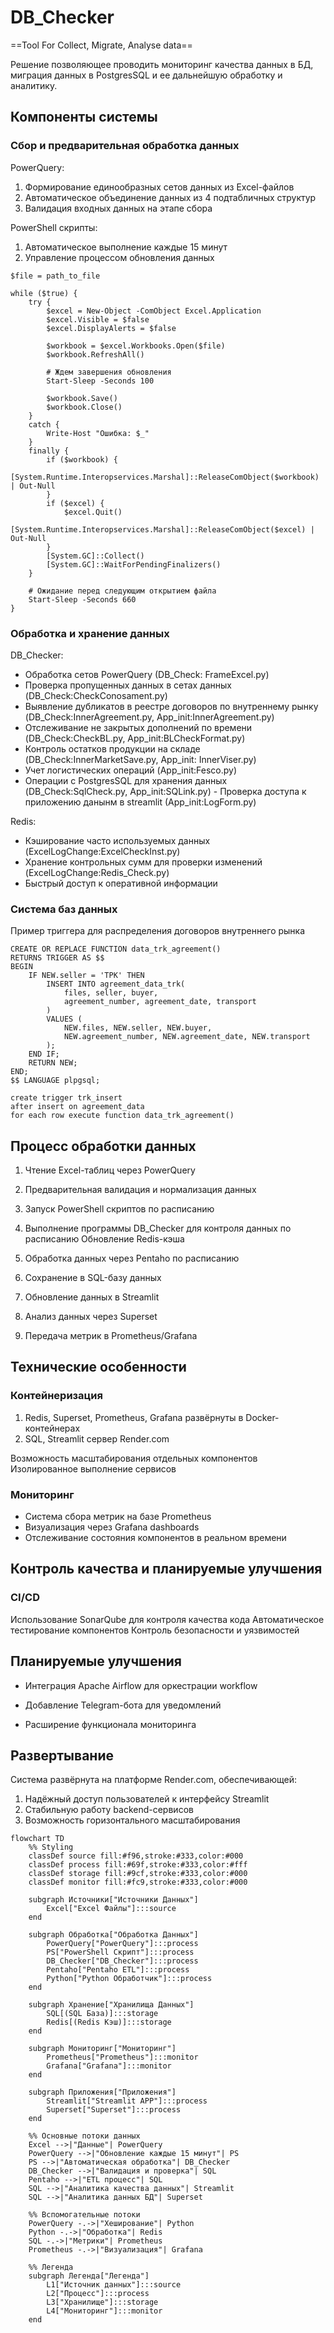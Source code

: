 # DB_Checker
==Tool For Collect, Migrate, Analyse data==

Решение позволяющее проводить мониторинг качества данных в БД, миграция данных в PostgresSQL и ее дальнейшую обработку и аналитику.

## Компоненты системы

### Сбор и предварительная обработка данных


  PowerQuery:
  
  1. Формирование единообразных сетов данных из Excel-файлов
  2.  Автоматическое объединение данных из 4 подтабличных структур
  3.  Валидация входных данных на этапе сбора

       
  PowerShell скрипты:
  
  1. Автоматическое выполнение каждые 15 минут
  2.  Управление процессом обновления данных

    $file = path_to_file
    
    while ($true) {
        try {
            $excel = New-Object -ComObject Excel.Application
            $excel.Visible = $false
            $excel.DisplayAlerts = $false
            
            $workbook = $excel.Workbooks.Open($file)
            $workbook.RefreshAll()
            
            # Ждем завершения обновления
            Start-Sleep -Seconds 100
            
            $workbook.Save()
            $workbook.Close()
        }
        catch {
            Write-Host "Ошибка: $_"
        }
        finally {
            if ($workbook) {
                [System.Runtime.Interopservices.Marshal]::ReleaseComObject($workbook) | Out-Null
            }
            if ($excel) {
                $excel.Quit()
                [System.Runtime.Interopservices.Marshal]::ReleaseComObject($excel) | Out-Null
            }
            [System.GC]::Collect()
            [System.GC]::WaitForPendingFinalizers()
        }
        
        # Ожидание перед следующим открытием файла
        Start-Sleep -Seconds 660
    }


### Обработка и хранение данных

  DB_Checker:

  -  Обработка сетов PowerQuery (DB_Check: FrameExcel.py)
  -  Проверка пропущенных данных в сетах данных (DB_Check:CheckConosament.py)
  -   Выявление дубликатов в реестре договоров по внутреннему рынку (DB_Check:InnerAgreement.py, App_init:InnerAgreement.py)
  -   Отслеживание не закрытых дополнений по времени (DB_Check:CheckBL.py, App_init:BLCheckFormat.py)
  -   Контроль остатков продукции на складе (DB_Check:InnerMarketSave.py, App_init: InnerViser.py)
  -   Учет логистических операций (App_init:Fesco.py)
  -   Операции с PostgresSQL для хранения данных (DB_Check:SqlCheck.py, App_init:SQLink.py)           -   Проверка доступа к приложению  данынм в streamlit (App_init:LogForm.py)

  Redis:
  
  - Кэширование часто используемых данных (ExcelLogChange:ExcelCheckInst.py)
  - Хранение контрольных сумм для проверки изменений (ExcelLogChange:Redis_Check.py)
  - Быстрый доступ к оперативной информации

### Система баз данных

Пример триггера для распределения договоров внутреннего рынка

```
CREATE OR REPLACE FUNCTION data_trk_agreement()
RETURNS TRIGGER AS $$
BEGIN
    IF NEW.seller = 'ТРК' THEN
        INSERT INTO agreement_data_trk(
            files, seller, buyer,
            agreement_number, agreement_date, transport
        )
        VALUES (
            NEW.files, NEW.seller, NEW.buyer,
            NEW.agreement_number, NEW.agreement_date, NEW.transport
        );
    END IF;
    RETURN NEW;
END;
$$ LANGUAGE plpgsql;

create trigger trk_insert
after insert on agreement_data
for each row execute function data_trk_agreement()

```


## Процесс обработки данных

  1. Чтение Excel-таблиц через PowerQuery
  2. Предварительная валидация и нормализация данных

  3. Запуск PowerShell скриптов по расписанию
  4. Выполнение программы DB_Checker для контроля данных по расписанию
  Обновление Redis-кэша

  5. Обработка данных через Pentaho по расписанию
  6. Сохранение в SQL-базу данных
  7. Обновление данных в Streamlit
  8. Анализ данных через Superset
  9. Передача метрик в Prometheus/Grafana

## Технические особенности
### Контейнеризация

1. Redis, Superset, Prometheus, Grafana развёрнуты в Docker-контейнерах
2. SQL, Streamlit сервер Render.com

Возможность масштабирования отдельных компонентов
Изолированное выполнение сервисов

### Мониторинг

- Система сбора метрик на базе Prometheus
- Визуализация через Grafana dashboards
- Отслеживание состояния компонентов в реальном времени

## Контроль качества и планируемые улучшения
### CI/CD

Использование SonarQube для контроля качества кода
Автоматическое тестирование компонентов
Контроль безопасности и уязвимостей

## Планируемые улучшения

- Интеграция Apache Airflow для оркестрации workflow
  
- Добавление Telegram-бота для уведомлений

- Расширение функционала мониторинга

## Развертывание

Система развёрнута на платформе Render.com, обеспечивающей:

1. Надёжный доступ пользователей к интерфейсу Streamlit
2. Стабильную работу backend-сервисов
3. Возможность горизонтального масштабирования




```mermaid
flowchart TD
    %% Styling
    classDef source fill:#f96,stroke:#333,color:#000
    classDef process fill:#69f,stroke:#333,color:#fff
    classDef storage fill:#9cf,stroke:#333,color:#000
    classDef monitor fill:#fc9,stroke:#333,color:#000
    
    subgraph Источники["Источники Данных"]
        Excel["Excel Файлы"]:::source
    end
    
    subgraph Обработка["Обработка Данных"]
        PowerQuery["PowerQuery"]:::process
        PS["PowerShell Скрипт"]:::process
        DB_Checker["DB_Checker"]:::process
        Pentaho["Pentaho ETL"]:::process
        Python["Python Обработчик"]:::process
    end
    
    subgraph Хранение["Хранилища Данных"]
        SQL[(SQL База)]:::storage
        Redis[(Redis Кэш)]:::storage
    end
    
    subgraph Мониторинг["Мониторинг"]
        Prometheus["Prometheus"]:::monitor
        Grafana["Grafana"]:::monitor
    end
    
    subgraph Приложения["Приложения"]
        Streamlit["Streamlit APP"]:::process
        Superset["Superset"]:::process
    end
    
    %% Основные потоки данных
    Excel -->|"Данные"| PowerQuery
    PowerQuery -->|"Обновление каждые 15 минут"| PS
    PS -->|"Автоматическая обработка"| DB_Checker
    DB_Checker -->|"Валидация и проверка"| SQL
    Pentaho -->|"ETL процесс"| SQL
    SQL -->|"Аналитика качества данных"| Streamlit
    SQL -->|"Аналитика данных БД"| Superset
    
    %% Вспомогательные потоки
    PowerQuery -.->|"Хеширование"| Python
    Python -.->|"Обработка"| Redis
    SQL -.->|"Метрики"| Prometheus
    Prometheus -.->|"Визуализация"| Grafana
    
    %% Легенда
    subgraph Легенда["Легенда"]
        L1["Источник данных"]:::source
        L2["Процесс"]:::process
        L3["Хранилище"]:::storage
        L4["Мониторинг"]:::monitor
    end
```
